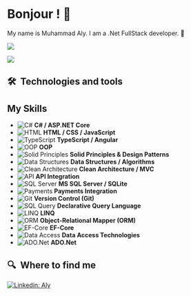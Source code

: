 
# Bonjour ! 🥖

My name is Muhammad Aly. I am a .Net FullStack developer. 🥐

![](https://user-images.githubusercontent.com/507615/90595977-95e70e80-e220-11ea-864a-6a61adaff212.png)

![](https://visitor-badge.glitch.me/badge?page_id=afc163.afc163)


## 🛠  Technologies and tools

<a name="learning-now"></a>


## My Skills

- ![C#](https://github.com/your-username/your-username/raw/main/icons/csharp-icon.png) **C# / ASP.NET Core**
- ![HTML](https://github.com/your-username/your-username/raw/main/icons/html-icon.png) **HTML / CSS / JavaScript**
- ![TypeScript](https://github.com/your-username/your-username/raw/main/icons/typescript-icon.png) **TypeScript / Angular**
- ![OOP](https://github.com/your-username/your-username/raw/main/icons/oop-icon.png) **OOP**
- ![Solid Principles](https://github.com/your-username/your-username/raw/main/icons/solid-principles-icon.png) **Solid Principles & Design Patterns**
- ![Data Structures](https://github.com/your-username/your-username/raw/main/icons/data-structures-icon.png) **Data Structures / Algorithms**
- ![Clean Architecture](https://github.com/your-username/your-username/raw/main/icons/clean-architecture-icon.png) **Clean Architecture / MVC**
- ![API](https://github.com/your-username/your-username/raw/main/icons/api-icon.png) **API Integration**
- ![SQL Server](https://github.com/your-username/your-username/raw/main/icons/sql-server-icon.png) **MS SQL Server / SQLite**
- ![Payments](https://github.com/your-username/your-username/raw/main/icons/payments-icon.png) **Payments Integration**
- ![Git](https://github.com/your-username/your-username/raw/main/icons/git-icon.png) **Version Control (Git)**
- ![SQL Query](https://github.com/your-username/your-username/raw/main/icons/sql-query-icon.png) **Declarative Query Language**
- ![LINQ](https://github.com/your-username/your-username/raw/main/icons/linq-icon.png) **LINQ**
- ![ORM](https://github.com/your-username/your-username/raw/main/icons/orm-icon.png) **Object-Relational Mapper (ORM)**
- ![EF-Core](https://github.com/your-username/your-username/raw/main/icons/ef-core-icon.png) **EF-Core**
- ![Data Access](https://github.com/your-username/your-username/raw/main/icons/data-access-icon.png) **Data Access Technologies**
- ![ADO.Net](https://github.com/your-username/your-username/raw/main/icons/ado-icon.png) **ADO.Net**







## 🔍  Where to find me

[![Linkedin: Aly](https://img.shields.io/badge/-Aly-blue?style=flat-square&logo=Linkedin&logoColor=white&link=https://www.linkedin.com/in/mhmdali-p-singh/)](https://www.linkedin.com/in/mhmd-ali-076081308)


[tech_tools_anchor]: #bonjour--
[learning_now_anchor]: #learning-now
[learning_next_anchor]: #learning-next
